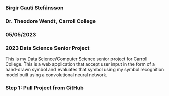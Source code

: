 ### Birgir Gauti Stefánsson
### Dr. Theodore Wendt, Carroll College
### 05/05/2023
### 2023 Data Science Senior Project

This is my Data Science/Computer Science senior project for Carroll College. This is a web application that accept user input in the form of a hand-drawn symbol and evaluates that symbol using my symbol recognition model built using a convolutional neural network.

### Step 1: Pull Project from GitHub

